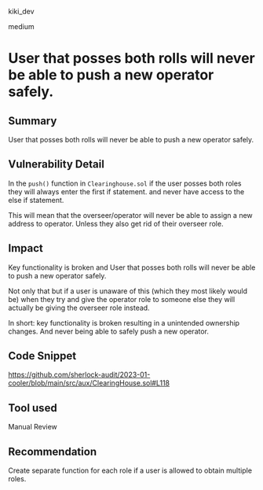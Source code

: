kiki_dev

medium

# User that posses both rolls will never be able to push a new operator safely.

## Summary
 User that posses both rolls will never be able to push a new operator safely. 

## Vulnerability Detail
In the `push()` function in `Clearinghouse.sol` if the user posses both roles they will always enter the first if statement. and never have access to the else if statement. 

This will mean that the overseer/operator will never be able to assign a new address to operator. Unless they also get rid of their overseer role.

## Impact
Key functionality is broken and User that posses both rolls will never be able to push a new operator safely. 

Not only that but if a user is unaware of this (which they most likely would be) when they try and give the operator role to someone else they will actually be giving the overseer role instead.

In short: key functionality is broken resulting in a unintended ownership changes. And never being able to safely push a new operator. 

## Code Snippet
https://github.com/sherlock-audit/2023-01-cooler/blob/main/src/aux/ClearingHouse.sol#L118
## Tool used

Manual Review

## Recommendation
Create separate function for each role if a user is allowed to obtain multiple roles.